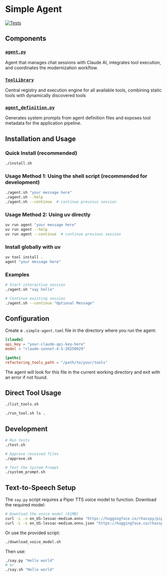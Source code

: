 # Simple Agent

[![Tests](https://github.com/gregorriegler/simple-agent/actions/workflows/tests.yml/badge.svg)](https://github.com/gregorriegler/simple-agent/actions/workflows/tests.yml)

## Components

### [`agent.py`](agent.py:1)
Agent that manages chat sessions with Claude AI, integrates tool execution, and coordinates the modernization workflow.

### [`ToolLibrary`](tools/tool_library.py:13)
Central registry and execution engine for all available tools, combining static tools with dynamically discovered tools

### [`agent_definition.py`](simple_agent/infrastructure/system_prompt/agent_definition.py:1)
Generates system prompts from agent definition files and exposes tool metadata for the application pipeline.

## Installation and Usage

### Quick Install (recommended)
```bash
./install.sh
```

### Usage Method 1: Using the shell script (recommended for development)
```bash
./agent.sh "your message here"
./agent.sh --help
./agent.sh --continue  # continue previous session
```
### Usage Method 2: Using uv directly
```bash
uv run agent "your message here"
uv run agent --help
uv run agent --continue  # continue previous session
```
### Install globally with uv
```bash
uv tool install .
agent "your message here"
```

### Examples
```bash
# Start interactive session
./agent.sh "say hello"

# Continue existing session
./agent.sh --continue "Optional Message"
```

## Configuration

Create a `.simple-agent.toml` file in the directory where you run the agent:

```toml
[claude]
api_key = "your-claude-api-key-here"
model = "claude-sonnet-4-5-20250929"

[paths]
refactoring_tools_path = "/path/to/your/tools"
```

The agent will look for this file in the current working directory and exit with an error if not found.

## Direct Tool Usage

```bash
./list_tools.sh

./run_tool.sh ls .
```

## Development

```bash
# Run tests
./test.sh

# Approve received files
./approve.sh

# Test the System Prompt
./system_prompt.sh
```

## Text-to-Speech Setup

The `say.py` script requires a Piper TTS voice model to function. Download the required model:

```bash
# Download the voice model (61MB)
curl -L -o en_US-lessac-medium.onnx "https://huggingface.co/rhasspy/piper-voices/resolve/v1.0.0/en/en_US/lessac/medium/en_US-lessac-medium.onnx"
curl -L -o en_US-lessac-medium.onnx.json "https://huggingface.co/rhasspy/piper-voices/resolve/v1.0.0/en/en_US/lessac/medium/en_US-lessac-medium.onnx.json"
```

Or use the provided script:
```bash
./download_voice_model.sh
```

Then use:
```bash
./say.py "Hello world"
# or
./say.sh "Hello world"
```

